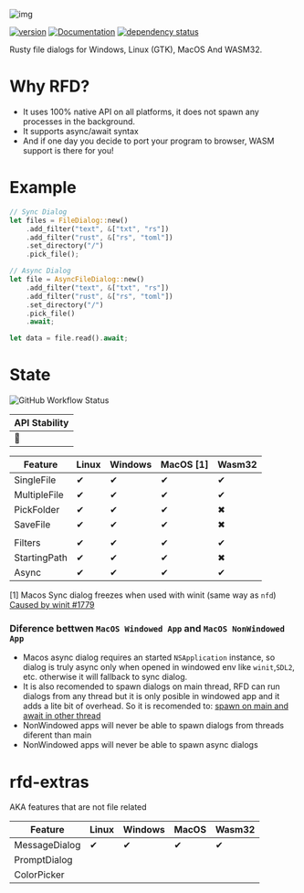 ![img](https://i.imgur.com/YPAgTdf.png)

[![version](https://img.shields.io/crates/v/rfd.svg)](https://crates.io/crates/rfd)
[![Documentation](https://docs.rs/rfd/badge.svg)](https://docs.rs/rfd)
[![dependency status](https://deps.rs/crate/rfd/0.4.0/status.svg)](https://deps.rs/crate/rfd/0.4.0)

Rusty file dialogs for Windows, Linux (GTK), MacOS And WASM32.

# Why RFD?

- It uses 100% native API on all platforms, it does not spawn any processes in the background.
- It supports async/await syntax
- And if one day you decide to port your program to browser, WASM support is there for you!

# Example

```rust
// Sync Dialog
let files = FileDialog::new()
    .add_filter("text", &["txt", "rs"])
    .add_filter("rust", &["rs", "toml"])
    .set_directory("/")
    .pick_file();

// Async Dialog
let file = AsyncFileDialog::new()
    .add_filter("text", &["txt", "rs"])
    .add_filter("rust", &["rs", "toml"])
    .set_directory("/")
    .pick_file()
    .await;

let data = file.read().await;
```

# State

![GitHub Workflow Status](https://img.shields.io/github/workflow/status/PolyMeilex/rfd/Rust/master?style=flat-square)

| API Stability |
| ------------- |
| 🚧            |

| Feature      | Linux | Windows | MacOS [1] | Wasm32 |
| ------------ | ----- | ------- | --------- | ------ |
| SingleFile   | ✔     | ✔       | ✔         | ✔      |
| MultipleFile | ✔     | ✔       | ✔         | ✔      |
| PickFolder   | ✔     | ✔       | ✔         | ✖      |
| SaveFile     | ✔     | ✔       | ✔         | ✖      |
|              |       |         |           |        |
| Filters      | ✔     | ✔       | ✔         | ✔      |
| StartingPath | ✔     | ✔       | ✔         | ✖      |
| Async        | ✔     | ✔       | ✔         | ✔      |

[1] Macos Sync dialog freezes when used with winit (same way as `nfd`) [Caused by winit #1779](https://github.com/rust-windowing/winit/issues/1779)

### Diference bettwen `MacOS Windowed App` and `MacOS NonWindowed App`

- Macos async dialog requires an started `NSApplication` instance, so dialog is truly async only when opened in windowed env like `winit`,`SDL2`, etc. otherwise it will fallback to sync dialog.
- It is also recomended to spawn dialogs on main thread, RFD can run dialogs from any thread but it is only posible in windowed app and it adds a lite bit of overhead. So it is recomended to: [spawn on main and await in other thread](https://github.com/PolyMeilex/rfd/blob/master/examples/async.rs)
- NonWindowed apps will never be able to spawn dialogs from threads diferent than main
- NonWindowed apps will never be able to spawn async dialogs

# rfd-extras

AKA features that are not file related

| Feature       | Linux | Windows | MacOS | Wasm32 |
| ------------- | ----- | ------- | ----- | ------ |
| MessageDialog | ✔     | ✔       | ✔     | ✔      |
| PromptDialog  |       |         |       |        |
| ColorPicker   |       |         |       |        |

